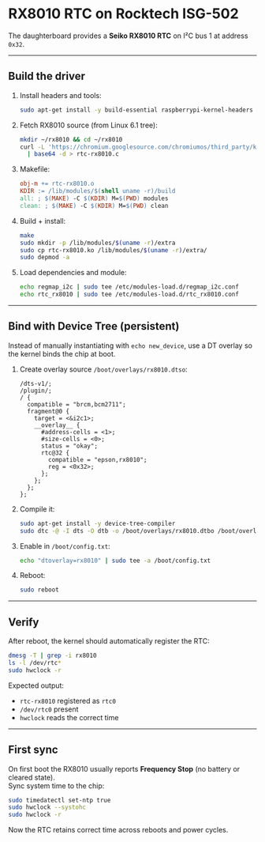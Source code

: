 # RX8010 RTC on Rocktech ISG-502

The daughterboard provides a **Seiko RX8010 RTC** on I²C bus 1 at address `0x32`.

---

## Build the driver

1. Install headers and tools:  
   ```bash
   sudo apt-get install -y build-essential raspberrypi-kernel-headers i2c-tools
   ```

2. Fetch RX8010 source (from Linux 6.1 tree):  
   ```bash
   mkdir ~/rx8010 && cd ~/rx8010
   curl -L 'https://chromium.googlesource.com/chromiumos/third_party/kernel/+/refs/tags/v6.1.92/drivers/rtc/rtc-rx8010.c?format=TEXT' \
     | base64 -d > rtc-rx8010.c
   ```

3. Makefile:  
   ```makefile
   obj-m += rtc-rx8010.o
   KDIR := /lib/modules/$(shell uname -r)/build
   all: ; $(MAKE) -C $(KDIR) M=$(PWD) modules
   clean: ; $(MAKE) -C $(KDIR) M=$(PWD) clean
   ```

4. Build + install:  
   ```bash
   make
   sudo mkdir -p /lib/modules/$(uname -r)/extra
   sudo cp rtc-rx8010.ko /lib/modules/$(uname -r)/extra/
   sudo depmod -a
   ```

5. Load dependencies and module:  
   ```bash
   echo regmap_i2c | sudo tee /etc/modules-load.d/regmap_i2c.conf
   echo rtc_rx8010 | sudo tee /etc/modules-load.d/rtc_rx8010.conf
   ```

---

## Bind with Device Tree (persistent)

Instead of manually instantiating with `echo new_device`, use a DT overlay so the kernel binds the chip at boot.

1. Create overlay source `/boot/overlays/rx8010.dtso`:  
   ```dts
   /dts-v1/;
   /plugin/;
   / {
     compatible = "brcm,bcm2711";
     fragment@0 {
       target = <&i2c1>;
       __overlay__ {
         #address-cells = <1>;
         #size-cells = <0>;
         status = "okay";
         rtc@32 {
           compatible = "epson,rx8010";
           reg = <0x32>;
         };
       };
     };
   };
   ```

2. Compile it:  
   ```bash
   sudo apt-get install -y device-tree-compiler
   sudo dtc -@ -I dts -O dtb -o /boot/overlays/rx8010.dtbo /boot/overlays/rx8010.dtso
   ```

3. Enable in `/boot/config.txt`:  
   ```bash
   echo "dtoverlay=rx8010" | sudo tee -a /boot/config.txt
   ```

4. Reboot:  
   ```bash
   sudo reboot
   ```

---

## Verify

After reboot, the kernel should automatically register the RTC:  
```bash
dmesg -T | grep -i rx8010
ls -l /dev/rtc*
sudo hwclock -r
```

Expected output:  
- `rtc-rx8010` registered as `rtc0`  
- `/dev/rtc0` present  
- `hwclock` reads the correct time

---

## First sync

On first boot the RX8010 usually reports **Frequency Stop** (no battery or cleared state).  
Sync system time to the chip:  

```bash
sudo timedatectl set-ntp true
sudo hwclock --systohc
sudo hwclock -r
```

Now the RTC retains correct time across reboots and power cycles.
